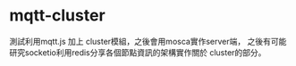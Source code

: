 mqtt-cluster
============

測試利用mqtt.js 加上 cluster模組，之後會用mosca實作server端，
之後有可能研究socketio利用redis分享各個節點資訊的架構實作關於
cluster的部分。
